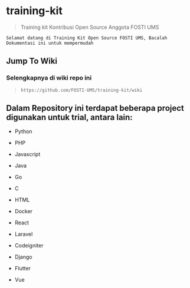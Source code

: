 # training-kit

>Training kit Kontribusi Open Source Anggota FOSTI UMS

`Selamat datang di Training Kit Open Source FOSTI UMS, Bacalah Dokumentasi ini untuk mempermudah`

## Jump To Wiki
### Selengkapnya di wiki repo ini
> `https://github.com/FOSTI-UMS/training-kit/wiki`


## Dalam Repository ini terdapat beberapa project digunakan untuk trial, antara lain:

- Python
- PHP
- Javascript
- Java
- Go
- C
- HTML

- Docker
- React
- Laravel
- Codeigniter
- Django
- Flutter
- Vue
